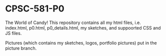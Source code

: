 # CPSC-581-P0
The World of Candy! 
This repository contains all my html files, i.e. index.html, p0.html, p0_details.html, my sketches, and suppoorted CSS and JS files.

Pictures (which contains my sketches, logos, portfolio pictures) put in the picture branch.
